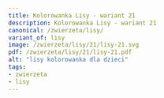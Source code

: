 ```yaml
---
title: Kolorowanka Lisy - wariant 21
description: Kolorowanka Lisy - wariant 21
canonical: /zwierzeta/lisy/
variant_of: lisy
image: /zwierzeta/lisy/21/lisy-21.svg
pdf: /zwierzeta/lisy/21/lisy-21.pdf
alt: "lisy kolorowanka dla dzieci"
tags:
- zwierzeta
- lisy
---
```

